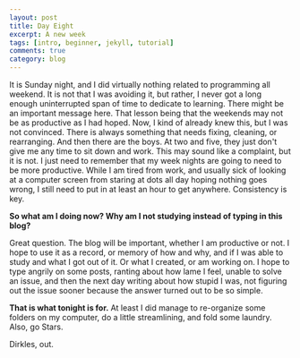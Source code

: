 ```yaml
---
layout: post
title: Day Eight
excerpt: A new week
tags: [intro, beginner, jekyll, tutorial]
comments: true
category: blog
---
```


It is Sunday night, and I did virtually nothing related to programming all weekend. It is not that I was avoiding it, but rather, I never got a long enough uninterrupted span of time to dedicate to learning. There might be an important message here. That lesson being that the weekends may not be as productive as I had hoped. Now, I kind of already knew this, but I was not convinced. There is always something that needs fixing, cleaning, or rearranging. And then there are the boys. At two and five, they just don't give me any time to sit down and work. This may sound like a complaint, but it is not. I just need to remember that my week nights are going to need to be more productive. While I am tired from work, and usually sick of looking at a computer screen from staring at dots all day hoping nothing goes wrong, I still need to put in at least an hour to get anywhere. Consistency is key.

__So what am I doing now? Why am I not studying instead of typing in this blog?__

Great question. The blog will be important, whether I am productive or not. I hope to use it as a record, or memory of how and why, and if I was able to study and what I got out of it. Or what I created, or am working on. I hope to type angrily on some posts, ranting about how lame I feel, unable to solve an issue, and then the next day writing about how stupid I was, not figuring out the issue sooner because the answer turned out to be so simple.

__That is what tonight is for.__ At least I did manage to re-organize some folders on my computer, do a little streamlining, and fold some laundry. Also, go Stars.

Dirkles, out. 
